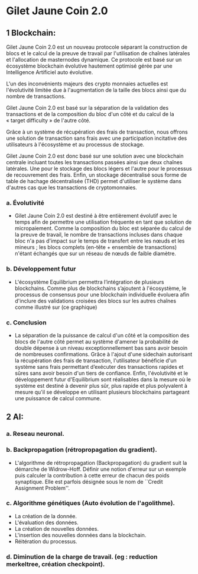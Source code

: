 # Gilet Jaune Coin 2.0
>
## 1 Blockchain:

Gilet Jaune Coin 2.0 est un nouveau protocole séparant la construction de blocs et le calcul de la preuve de travail par l'utilisation de chaînes latérales et l'allocation de masternodes dynamique. Ce protocole est basé sur un écosystème blockchain évolutive hautement optimisé gérée par une Intelligence Artificiel auto évolutive.

L'un des inconvénients majeurs des crypto monnaies actuelles est l'évolutivité limitée due à l'augmentation de la taille des blocs ainsi que du nombre de transactions.

Gilet Jaune Coin 2.0 est basé sur la séparation de la validation des transactions et de la composition du bloc d'un côté et du calcul de la « target difficulty » de l'autre côté.

Grâce à un système de récupération des frais de transaction, nous offrons une solution de transaction sans frais avec une participation incitative des utilisateurs à l'écosystème et au processus de stockage.

Gilet Jaune Coin 2.0 est donc basé sur une solution avec une blockchain centrale incluant toutes les transactions passées ainsi que deux chaînes latérales. Une pour le stockage des blocs légers et l'autre pour le processus de recouvrement des frais. Enfin, un stockage décentralisé sous forme de table de hachage décentralisée (THD) permet d'utiliser le système dans d'autres cas que les transactions de cryptomonnaies.

 ### a. Évolutivité
 
 - Gilet Jaune Coin 2.0 est destiné à être entièrement évolutif avec le temps afin de permettre une utilisation fréquente en tant que solution de micropaiement. Comme la composition du bloc est séparée du calcul de la preuve de travail, le nombre de transactions incluses dans chaque bloc n'a pas d'impact sur le temps de transfert entre les nœuds et les mineurs ; les blocs complets (en-tête + ensemble de transactions) n'étant échangés que sur un réseau de nœuds de faible diamètre.

### b. Développement futur

- L'écosystème Equilibrium permettra l’intégration de plusieurs blockchains. Comme plus
de blockchains s’ajoutent à l'écosystème, le processus de consensus pour une blockchain individuelle évoluera afin d'inclure des validations croisées des blocs sur les autres chaînes comme illustré sur (ce graphique)

### c. Conclusion

- La séparation de la puissance de calcul d'un côté et la composition des blocs de l'autre côté permet au système d'amener la probabilité de double dépense à un niveau exceptionnellement bas sans avoir besoin de nombreuses confirmations. Grâce à l'ajout d'une sidechain autorisant la récupération des frais de transaction, l'utilisateur bénéficie d'un système sans frais permettant d’exécuter des transactions rapides et sûres sans avoir besoin d'un tiers de confiance. Enfin, l'évolutivité et le développement futur d'Equilibrium sont réalisables dans la mesure où le système est destiné à devenir plus sûr, plus rapide et plus polyvalent à mesure qu'il se développe en utilisant plusieurs blockchains partageant une puissance de calcul commune.

 ## 2 AI:
 
### a. Reseau neuronal.
 
### b. Backpropagation (rétropropagation du gradient).
  - L'algorithme de rétropropagation (Backpropagation) du gradient suit la démarche de Widrow-Hoff. Définir une notion d'erreur sur un exemple puis calculer la contribution à cette erreur de chacun des poids synaptique. Elle est parfois désignée sous le nom de ``Credit Assignment Problem''. 
 
### c. Algorithme génétiques (Auto évolution de l'agolithme).
  - La création de la donnée.
  - L'évaluation des données.
  - La création de nouvelles données.
  - L'insertion des nouvelles données dans la blockchain.
  - Réitération du processus.
 
### d. Diminution de la charge de travail. (eg : reduction merkeltree, création checkpoint).






